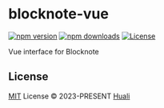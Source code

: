 # blocknote-vue

[![npm version][npm-version-src]][npm-version-href]
[![npm downloads][npm-downloads-src]][npm-downloads-href]
[![License][license-src]][license-href]

Vue interface for Blocknote

## License

[MIT](./LICENSE) License © 2023-PRESENT [Huali](https://github.com/zcf0508)

<!-- Badges -->

[npm-version-src]: https://img.shields.io/npm/v/blocknote-vue?style=flat&colorA=080f12&colorB=1fa669
[npm-version-href]: https://npmjs.com/package/blocknote-vue
[npm-downloads-src]: https://img.shields.io/npm/dm/blocknote-vue?style=flat&colorA=080f12&colorB=1fa669
[npm-downloads-href]: https://npmjs.com/package/blocknote-vue
[license-src]: https://img.shields.io/github/license/zcf0508/blocknote-vue.svg?style=flat&colorA=080f12&colorB=1fa669
[license-href]: https://github.com/zcf0508/blocknote-vue/blob/main/LICENSE
